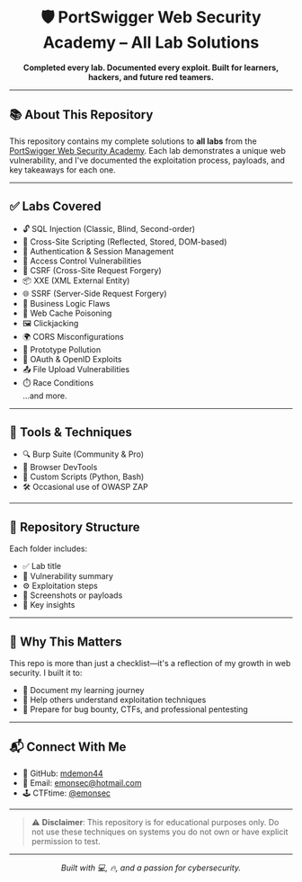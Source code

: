 <h1 align="center">🛡️ PortSwigger Web Security Academy – All Lab Solutions</h1>

<p align="center">
  <strong>Completed every lab. Documented every exploit. Built for learners, hackers, and future red teamers.</strong>
</p>

---

## 📚 About This Repository

This repository contains my complete solutions to **all labs** from the [PortSwigger Web Security Academy](https://portswigger.net/web-security). Each lab demonstrates a unique web vulnerability, and I've documented the exploitation process, payloads, and key takeaways for each one.

---

## ✅ Labs Covered

- 🔓 SQL Injection (Classic, Blind, Second-order)
- 🐞 Cross-Site Scripting (Reflected, Stored, DOM-based)
- 🔐 Authentication & Session Management
- 🚫 Access Control Vulnerabilities
- 🔁 CSRF (Cross-Site Request Forgery)
- 📦 XXE (XML External Entity)
- 🌐 SSRF (Server-Side Request Forgery)
- 🧠 Business Logic Flaws
- 🧨 Web Cache Poisoning
- 🖼️ Clickjacking
- 🌍 CORS Misconfigurations
- 🧬 Prototype Pollution
- 🪪 OAuth & OpenID Exploits
- 📤 File Upload Vulnerabilities
- ⏱️ Race Conditions  
...and more.

---

## 🧰 Tools & Techniques

- 🔍 Burp Suite (Community & Pro)
- 🧪 Browser DevTools
- 🐍 Custom Scripts (Python, Bash)
- 🛠️ Occasional use of OWASP ZAP

---

## 📁 Repository Structure

Each folder includes:
- ✅ Lab title
- 📝 Vulnerability summary
- ⚙️ Exploitation steps
- 📸 Screenshots or payloads
- 🧠 Key insights

---

## 🚀 Why This Matters

This repo is more than just a checklist—it's a reflection of my growth in web security. I built it to:

- 📖 Document my learning journey
- 🧠 Help others understand exploitation techniques
- 🎯 Prepare for bug bounty, CTFs, and professional pentesting

---

## 📬 Connect With Me

- 💼 GitHub: [mdemon44](https://github.com/mdemon44)
- 📧 Email: [emonsec@hotmail.com](mailto:emonsec@hotmail.com)
- 🕹️ CTFtime: [@emonsec](https://ctftime.org/user/238284)

---

> ⚠️ **Disclaimer**: This repository is for educational purposes only. Do not use these techniques on systems you do not own or have explicit permission to test.

---

<p align="center">
  <em>Built with 💻, 🔥, and a passion for cybersecurity.</em>
</p>
